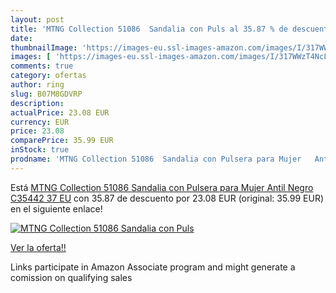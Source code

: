 ```yaml
---
layout: post
title: 'MTNG Collection 51086  Sandalia con Puls al 35.87 % de descuento'
date: 
thumbnailImage: 'https://images-eu.ssl-images-amazon.com/images/I/317WWzT4NcL._SL200_.jpg'
images: [ 'https://images-eu.ssl-images-amazon.com/images/I/317WWzT4NcL._SL200_.jpg' ]
comments: true
category: ofertas
author: ring
slug: B07M8GDVRP
description:
actualPrice: 23.08 EUR
currency: EUR
price: 23.08
comparePrice: 35.99 EUR
inStock: true
prodname: 'MTNG Collection 51086  Sandalia con Pulsera para Mujer   Antil Negro C35442   37 EU'
---
```


Está [MTNG Collection 51086  Sandalia con Pulsera para Mujer   Antil Negro C35442   37 EU](https://www.amazon.es/dp/B07M8GDVRP/?tag=tolees-21) con 35.87 de descuento por 23.08 EUR (original: 35.99 EUR) en el siguiente enlace!

[![MTNG Collection 51086  Sandalia con Puls](https://images-eu.ssl-images-amazon.com/images/I/317WWzT4NcL._SL200_.jpg)](https://www.amazon.es/dp/B07M8GDVRP/?tag=tolees-21)

[Ver la oferta!!](https://www.amazon.es/dp/B07M8GDVRP/?tag=tolees-21)

Links participate in Amazon Associate program and might generate a comission on qualifying sales


